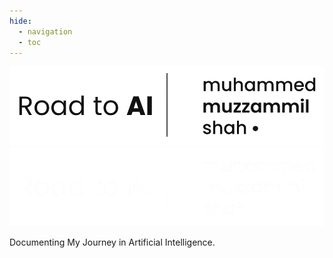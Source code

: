 ```yaml
---
hide:
  - navigation
  - toc
---
```


<script src="https://cdnjs.cloudflare.com/ajax/libs/three.js/r134/three.min.js"></script>
<script src="https://cdn.jsdelivr.net/npm/vanta@latest/dist/vanta.globe.min.js"></script>

<div id="vanta-background" class="landing-page">
  <div class="hero-content">
    <img src="assets/images/white-bg-3.png" alt="Road to AI Logo" class="hero-logo light-logo">
    <img src="assets/images/dark-bg-3.png" alt="Road to AI Logo" class="hero-logo dark-logo">
    <p>Documenting My Journey in Artificial Intelligence.</p>
  </div>
</div>

<script>
var vantaEffect = VANTA.GLOBE({
  el: "#vanta-background.landing-page",
  mouseControls: true,
  touchControls: true,
  gyroControls: false,
  scale: 1.00,
  scaleMobile: 1.00,
  color: document.body.getAttribute('data-md-color-scheme') === 'slate' ? 0xffffff : 0x121212,
  color2: document.body.getAttribute('data-md-color-scheme') === 'slate' ? 0xffffff : 0x121212,
  backgroundColor: document.body.getAttribute('data-md-color-scheme') === 'slate' ? 0x121212 : 0xffffff
});

// Set up observer for theme changes
var observer = new MutationObserver(function(mutations) {
  mutations.forEach(function(mutation) {
    if (mutation.attributeName === 'data-md-color-scheme') {
      var newScheme = document.body.getAttribute('data-md-color-scheme');
      var newOptions = {
        color: newScheme === 'slate' ? 0xffffff : 0x121212,
        color2: newScheme === 'slate' ? 0xffffff : 0x121212,
        backgroundColor: newScheme === 'slate' ? 0x121212 : 0xffffff
      };
      vantaEffect.setOptions(newOptions);
    }
  });
});
observer.observe(document.body, {
  attributes: true,
  attributeFilter: ['data-md-color-scheme']
});
</script>